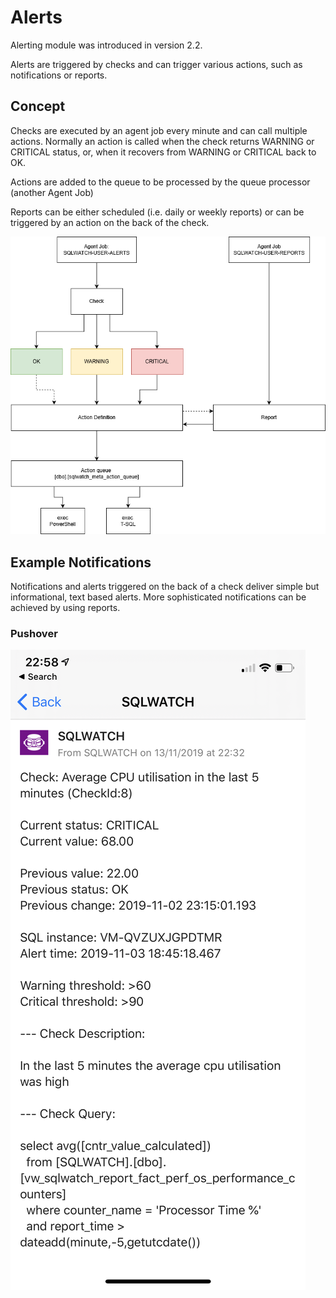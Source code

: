 # Alerts

Alerting module was introduced in version 2.2.

Alerts are triggered by checks and can trigger various actions, such as notifications or reports. 

## Concept

Checks are executed by an agent job every minute and can call multiple actions. Normally an action is called when the check returns WARNING or CRITICAL status, or, when it recovers from WARNING or CRITICAL back to OK.

Actions are added to the queue to be processed by the queue processor \(another Agent Job\)

Reports can be either scheduled \(i.e. daily or weekly reports\) or can be triggered by an action on the back of the check. 

![](../../.gitbook/assets/image%20%2849%29.png)

## Example Notifications

Notifications and alerts triggered on the back of a check deliver simple but informational, text based alerts. More sophisticated notifications can be achieved by using reports.

### Pushover

![](../../.gitbook/assets/image%20%2847%29.png)

